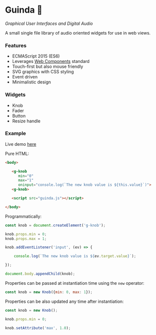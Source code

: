 # Guinda 🍒

*Graphical User Interfaces and Digital Audio*

A small single file library of audio oriented widgets for use in web views.

### Features

* ECMAScript 2015 (ES6)
* Leverages [Web Components](https://developer.mozilla.org/en-US/docs/Web/Web_Components) standard
* Touch-first but also mouse friendly
* SVG graphics with CSS styling
* Event driven
* Minimalistic design

### Widgets

* Knob
* Fader
* Button
* Resize handle

### Example

Live demo [here](https://raw.githack.com/lucianoiam/guinda/master/demo.html)

Pure HTML:

```HTML
<body>

   <g-knob
      min="0"
      max="1"
      oninput="console.log(`The new knob value is ${this.value}`)">
   <g-knob>

   <script src="guinda.js"></script>

</body>
```

Programmatically:

```JavaScript
const knob = document.createElement('g-knob');

knob.props.min = 0;
knob.props.max = 1;

knob.addEventListener('input', (ev) => {

    console.log(`The new knob value is ${ev.target.value}`);

});

document.body.appendChild(knob);
```

Properties can be passed at instantiation time using the `new` operator:

```JavaScript
const knob = new Knob({min: 0, max: 1});
```

Properties can be also updated any time after instantiation:

```JavaScript
const knob = new Knob();

knob.props.min = 0;

knob.setAttribute('max', 1.0);

